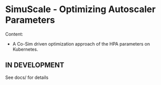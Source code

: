 # SimuScale - Optimizing Autoscaler Parameters

Content:
* A Co-Sim driven optimization approach of the HPA parameters on Kubernetes.

## IN DEVELOPMENT

See docs/ for details
